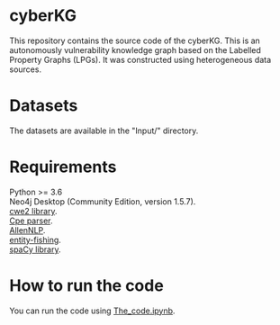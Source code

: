 # cyberKG
   This repository contains the source code of the cyberKG. This is an autonomously vulnerability knowledge graph based on the Labelled Property Graphs (LPGs). It was constructed using heterogeneous data sources. 

# Datasets
The datasets are available in the "Input/" directory.

# Requirements
   Python >= 3.6\
   Neo4j Desktop (Community Edition, version 1.5.7).\
   [cwe2 library](https://github.com/nexB/cwe2). \
   [Cpe parser](https://github.com/sabuhish/cpe-parser). \
   [AllenNLP](https://docs.allennlp.org/main/). \
   [entity-fishing](https://nerd.readthedocs.io/en/latest/). \
   [spaCy library](https://spacy.io/).
# How to run the code
   You can run the code using [The_code.ipynb](https://github.com/neostrange/cyberKG/blob/main/Code/The_code.ipynb).
